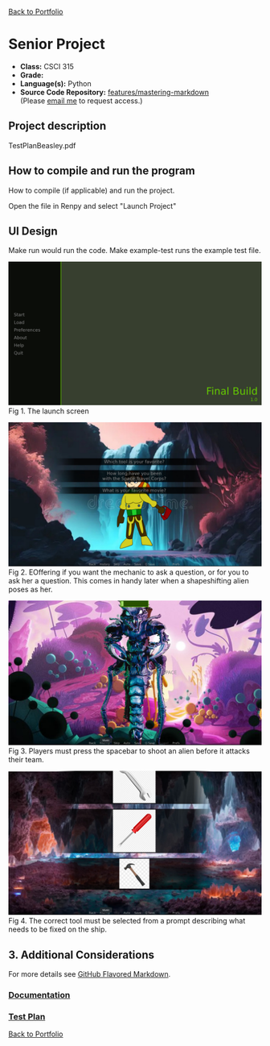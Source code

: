 [Back to Portfolio](./)

Senior Project
===============

-   **Class:** CSCI 315
-   **Grade:** 
-   **Language(s):** Python
-   **Source Code Repository:** [features/mastering-markdown]([https://github.com/JoeyBeasley/JoeySP])  
    (Please [email me](mailto:JWBeasley@csustudent.net?subject=GitHub%20Access) to request access.)

## Project description

TestPlanBeasley.pdf


## How to compile and run the program

How to compile (if applicable) and run the project.

Open the file in Renpy and select "Launch Project"


## UI Design

Make run would run the code. Make example-test runs the example test file.

![screenshot](images/TitleSenior.png)  
Fig 1. The launch screen

![screenshot](images/promptmechanic.jpeg)  
Fig 2. EOffering if you want the mechanic to ask a question, or for you to ask her a question. This comes in handy later when a shapeshifting alien poses as her.

![screenshot](images/shootprompt.jpeg)  
Fig 3. Players must press the spacebar to shoot an alien before it attacks their team.

![screenshot](images/toolquiz.jpeg)  
Fig 4. The correct tool must be selected from a prompt describing what needs to be fixed on the ship.

## 3. Additional Considerations

For more details see [GitHub Flavored Markdown](https://guides.github.com/features/mastering-markdown/).

### [Documentation](Documentation)

### [Test Plan](test-plan)

[Back to Portfolio](./)
